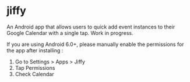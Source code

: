 # jiffy
An Android app that allows users to quick add event instances to their Google Calendar with a single tap. Work in progress.

If you are using Android 6.0+, please manually enable the permissions for the app after installing :
1. Go to Settings > Apps > Jiffy
2. Tap Permissions
3. Check Calendar

